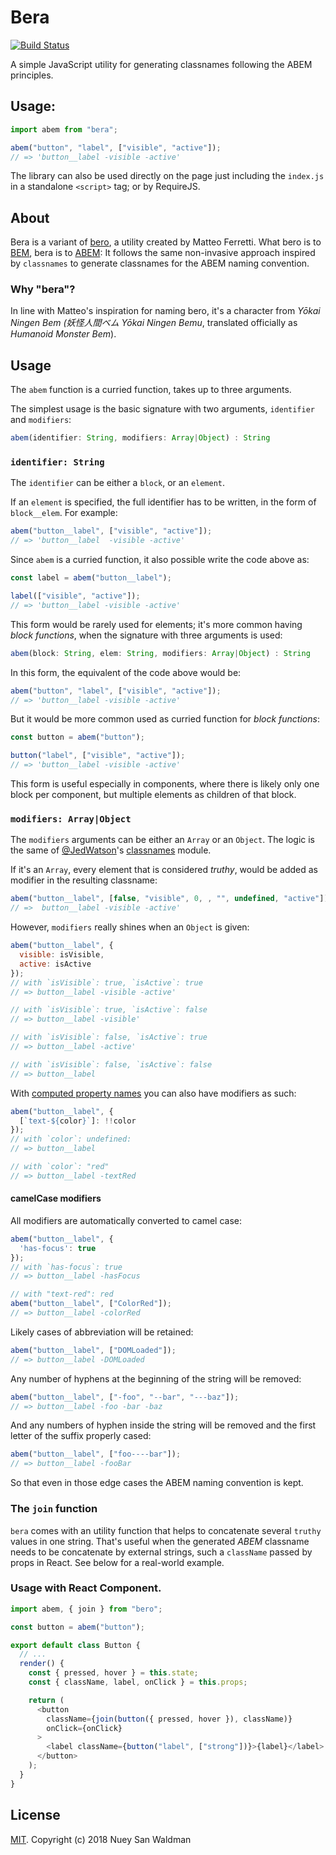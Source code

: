 # Bera

[![Build Status](https://travis-ci.org/mediamonks/bera.svg?branch=master)](https://travis-ci.org/mediamonks/bera)

A simple JavaScript utility for generating classnames following the ABEM principles.

## Usage:

```js
import abem from "bera";

abem("button", "label", ["visible", "active"]);
// => 'button__label -visible -active'
```

The library can also be used directly on the page just including the `index.js` in a standalone `<script>` tag; or by RequireJS.

## About

Bera is a variant of [bero](https://github.com/zer0/bero), a utility created by Matteo Ferretti. What bero is to [BEM](https://en.bem.info/),
bera is to [ABEM](https://css-tricks.com/abem-useful-adaptation-bem/): It follows the same non-invasive approach inspired by
`classnames` to generate classnames for the ABEM naming convention.

### Why "bera"?

In line with Matteo's inspiration for naming bero, it's a character from _Yōkai Ningen Bem (妖怪人間ベム Yōkai Ningen Bemu_, translated officially as _Humanoid Monster Bem_).

## Usage

The `abem` function is a curried function, takes up to three arguments.

The simplest usage is the basic signature with two arguments, `identifier` and `modifiers`:

```js
abem(identifier: String, modifiers: Array|Object) : String
```

### `identifier: String`

The `identifier` can be either a `block`, or an `element`.

If an `element` is specified, the full identifier has to be written, in the form of `block__elem`. For example:

```js
abem("button__label", ["visible", "active"]);
// => 'button__label  -visible -active'
```

Since `abem` is a curried function, it also possible write the code above as:

```js
const label = abem("button__label");

label(["visible", "active"]);
// => 'button__label -visible -active'
```

This form would be rarely used for elements; it's more common having _block functions_, when the signature with three arguments is used:

```js
abem(block: String, elem: String, modifiers: Array|Object) : String
```

In this form, the equivalent of the code above would be:

```js
abem("button", "label", ["visible", "active"]);
// => 'button__label -visible -active'
```

But it would be more common used as curried function for _block functions_:

```js
const button = abem("button");

button("label", ["visible", "active"]);
// => 'button__label -visible -active'
```

This form is useful especially in components, where there is likely only one block per component, but multiple elements as children of that block.

### `modifiers: Array|Object`

The `modifiers` arguments can be either an `Array` or an `Object`.
The logic is the same of [@JedWatson](https://github.com/JedWatson)'s [classnames](https://github.com/JedWatson/classnames) module.

If it's an `Array`, every element that is considered _truthy_, would be
added as modifier in the resulting classname:

```js
abem("button__label", [false, "visible", 0, , "", undefined, "active"]);
// =>  button__label -visible -active'
```

However, `modifiers` really shines when an `Object` is given:

```js
abem("button__label", {
  visible: isVisible,
  active: isActive
});
// with `isVisible`: true, `isActive`: true
// => button__label -visible -active'

// with `isVisible`: true, `isActive`: false
// => button__label -visible'

// with `isVisible`: false, `isActive`: true
// => button__label -active'

// with `isVisible`: false, `isActive`: false
// => button__label
```

With [computed property names](https://developer.mozilla.org/en-US/docs/Web/JavaScript/Reference/Operators/Object_initializer#Computed_property_names) you can also have modifiers as such:

```js
abem("button__label", {
  [`text-${color}`]: !!color
});
// with `color`: undefined:
// => button__label

// with `color`: "red"
// => button__label -textRed
```

#### camelCase modifiers

All modifiers are automatically converted to camel case:

```js
abem("button__label", {
  'has-focus': true
});
// with `has-focus`: true
// => button__label -hasFocus

// with "text-red": red
abem("button__label", ["ColorRed"]);
// => button__label -colorRed
```

Likely cases of abbreviation will be retained:

```js
abem("button__label", ["DOMLoaded"]);
// => button__label -DOMLoaded
```

Any number of hyphens at the beginning of the string will be removed:

```js
abem("button__label", ["-foo", "--bar", "---baz"]);
// => button__label -foo -bar -baz
```

And any numbers of hyphen inside the string will be removed and the first letter of the suffix properly cased:

```js
abem("button__label", ["foo----bar"]);
// => button__label -fooBar
```

So that even in those edge cases the ABEM naming convention is kept.

### The `join` function

`bera` comes with an utility function that helps to concatenate several `truthy` values in one string. That's useful when the generated _ABEM_ classname needs to
be concatenate by external strings, such a `className` passed by props in React. See below for a real-world example.

### Usage with React Component.

```js
import abem, { join } from "bero";

const button = abem("button");

export default class Button {
  // ...
  render() {
    const { pressed, hover } = this.state;
    const { className, label, onClick } = this.props;

    return (
      <button
        className={join(button({ pressed, hover }), className)}
        onClick={onClick}
      >
        <label className={button("label", ["strong"])}>{label}</label>
      </button>
    );
  }
}
```

## License

[MIT](LICENSE.md). Copyright (c) 2018 Nuey San Waldman
